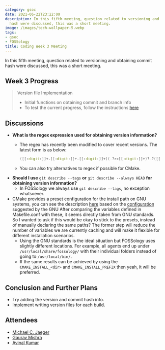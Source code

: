 ```yaml
---
category: gsoc
date: 2021-06-22T23:22:00
description: In this fifth meeting, question related to versioning and obtaining commit
  hash were discussed, this was a short meeting.
image: /images/tech-wallpaper-5.webp
tags:
- gsoc
- FOSSology
title: Coding Week 3 Meeting
---
```


In this fifth meeting, question related to versioning and obtaining commit hash were discussed, this was a short meeting.

## Week 3 Progress

> Version file Implementation
>
> - Initial functions on obtaining commit and branch info
> - To test the current progress, follow the instructions [here](https://github.com/avinal/FOSSology/wiki#test-the-new-system-only-gcc-with-make-and-ninja-tested-for-now)

## Discussions

- **What is the regex expression used for obtaining version
  information?**
  - The regex has recently been modified to cover recent versions. The
    latest form is as below:

    ``` cpp
    ([[:digit:]]+.[[:digit:]]+.[[:digit:]]+)(-?rc[[:digit:]]+)?-?([[:digit:]]*)-?[[:alnum:]]*
    ```

  - You can also try alternatives to regex if possible for CMake.
- **Should I use** `git describe --tags` **or**
  `git describe --always HEAD` **for obtaining version information?**
  - In FOSSology we always use `git describe --tags`, no exception
    whatsoever.
- CMake provides a preset configuration for the install path on GNU
  systems, you can see the description
  [here](https://cmake.org/cmake/help/v3.10/module/GNUInstallDirs.html)
  based on the
  [configuration](https://www.gnu.org/prep/standards/html_node/Directory-Variables.html)
  suggested by the GNU After comparing the variables defined in
  Makefile.conf with these, it seems directly taken from GNU standards.
  So I wanted to ask if this would be okay to stick to the presets,
  instead of manually declaring the same paths? The former step will
  reduce the number of variables we are currently caching and will make
  it flexible for different installation scenarios.
  - Using the GNU standards is the ideal situation but FOSSology uses
    slightly different locations. For example, all agents end up under
    `/usr/local/share/fossology/` with their individual folders instead
    of going to `/usr/local/bin/`.
  - If the same results can be achieved by using the
    `CMAKE_INSTALL_<dir>` and `CMAKE_INSTALL_PREFIX` then yeah, it will
    be preferred.

## Conclusion and Further Plans

- Try adding the version and commit hash info.
- Implement writing version files for each build.

## Attendees

- [Michael C. Jaeger](https://github.com/mcjaeger)
- [Gaurav Mishra](https://github.com/GMishx)
- [Avinal Kumar](https://github.com/avinal)
